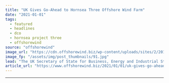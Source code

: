 ```yaml
---
title: "UK Gives Go-Ahead to Hornsea Three Offshore Wind Farm"
date: "2021-01-01"
tags: 
  - featured
  - headlines
  - dco
  - hornsea project three
  - offshorewind
source: "offshorewind"
image_url: "https://cdn.offshorewind.biz/wp-content/uploads/sites/2/2019/02/06120537/hornsea-three.jpg"
image_fp: "/assets/img/post_thumbnails/91.jpg"
lead: "The UK Secretary of State for Business, Energy and Industrial Strategy (BEIS) gave the"
article_url: "https://www.offshorewind.biz/2021/01/01/uk-gives-go-ahead-to-hornsea-three-offshore-wind-farm/"
---
```


---
